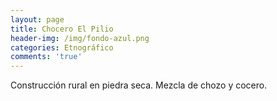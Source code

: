 ```yaml
---
layout: page
title: Chocero El Pilio
header-img: /img/fondo-azul.png
categories: Etnográfico
comments: 'true'
---
```



Construcción rural en piedra seca. Mezcla de chozo y cocero.

<div class="photo-gallery">
<ul>
</ul>
</div>
